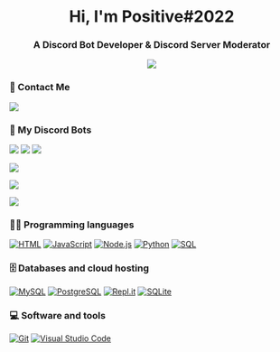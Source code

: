 
<h1  align="center">Hi, I'm Positive#2022 </h1>

<h3  font-size="20"  align="center">A Discord Bot Developer & Discord Server Moderator</h3>


<p align="center">
   <a href="https://discord.com/users/713580885194309673">
      <img src="https://lanyard.cnrad.dev/api/713580885194309673?animated=true" />
   </a>
</p>

### 📱 Contact Me

<p>
<a  href="https://discord.gg/QWKzWpdFZc"><img src="https://img.shields.io/badge/Discord-Positive%232022-blue?style=for-the-badge"></a>

### 🤖 My Discord Bots

<a  href="https://discord.com/api/oauth2/authorize?client_id=791249584085139456&redirect_uri=https%3A%2F%2Fdiscord.gg%2FQWKzWpdFZc&response_type=code&scope=identify%20bot%20applications.commands"><img src="https://img.shields.io/badge/Music%20Bot-Omniverse%201-red?style=for-the-badge"></a>
<a  href="https://discord.com/api/oauth2/authorize?client_id=794086856056373290&redirect_uri=https%3A%2F%2Fdiscord.gg%2FQWKzWpdFZc&response_type=code&scope=identify%20bot%20applications.commands"><img src="https://img.shields.io/badge/Music%20Bot-Omniverse%202-blue?style=for-the-badge"></a>
<a  href="https://discord.com/api/oauth2/authorize?client_id=798198608801431622&redirect_uri=https%3A%2F%2Fdiscord.gg%2FQWKzWpdFZc&response_type=code&scope=identify%20bot%20applications.commands"><img src="https://img.shields.io/badge/Music%20Bot-Omniverse%203-yellow?style=for-the-badge"></a>


<a  href="https://discord.com/api/oauth2/authorize?client_id=798198608801431622&redirect_uri=https%3A%2F%2Fdiscord.gg%2FQWKzWpdFZc&response_type=code&scope=identify%20bot%20applications.commands"><img src="https://img.shields.io/badge/Astrology%20Bot-Astronomni-purple?style=for-the-badge"></a>

<a  href="#"><img src="https://img.shields.io/badge/Music Bot-Coming Soon-gold?style=for-the-badge"></a>

<a  href="https://discord.com/api/oauth2/authorize?client_id=981225490012602378&permissions=17448626192&scope=applications.commands%20bot"><img src="https://img.shields.io/badge/Multipurpose Bot-Sugari-black?style=for-the-badge"></a>


### 👨‍💻 Programming languages

<p>
<a  href="https://github.com/search?q=user%3ADenverCoder1+language%3Ahtml"><img  alt="HTML"  src="https://img.shields.io/badge/HTML-E34F26.svg?logo=html5&logoColor=white"></a>
<a  href="https://github.com/search?q=user%3ADenverCoder1+language%3Ajavascript"><img  alt="JavaScript"  src="https://img.shields.io/badge/JavaScript-F7DF1E.svg?logo=javascript&logoColor=black"></a>
<a  href="https://github.com/search?q=user%3ADenverCoder1+language%3Ajavascript"><img  alt="Node.js"  src="https://img.shields.io/badge/Node.js-43853D.svg?logo=node.js&logoColor=white"></a>
<a  href="https://github.com/search?q=user%3ADenverCoder1+language%3Apython"><img  alt="Python"  src="https://img.shields.io/badge/Python-14354C.svg?logo=python&logoColor=white"></a>
<a  href="https://github.com/search?q=user%3ADenverCoder1+language%3Asql"><img  alt="SQL"  src="https://custom-icon-badges.herokuapp.com/badge/SQL-025E8C.svg?logo=database&logoColor=white"></a>
</p>

  
  
  

### 🗄️ Databases and cloud hosting

<p>
<a  href="#"><img  alt="MySQL"  src="https://img.shields.io/badge/MySQL-00f.svg?logo=mysql&logoColor=white"></a>
<a  href="#"><img  alt="PostgreSQL"  src ="https://img.shields.io/badge/PostgreSQL-316192.svg?logo=postgresql&logoColor=white"></a>
<a  href="#"><img  alt="Repl.it"  src="https://img.shields.io/badge/Repl.it-0D101E.svg?logo=Replit&logoColor=white"></a>
<a  href="#"><img  alt="SQLite"  src ="https://img.shields.io/badge/SQLite-07405e.svg?logo=sqlite&logoColor=white"></a>
</p>

  

### 💻 Software and tools

<p>
<a  href="#"><img  alt="Git"  src="https://img.shields.io/badge/Git-F05033.svg?style=for-the-badge?logo=git&logoColor=white"></a>
<a  href="#"><img  alt="Visual Studio Code"  src="https://img.shields.io/badge/Visual%20Studio%20Code-0078d7.svg?style=for-the-badge?logo=visual-studio-code&logoColor=white"></a>
</p>

